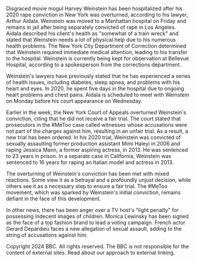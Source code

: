 Disgraced movie mogul Harvey Weinstein has been hospitalized after his 2020 rape conviction in New York was overturned, according to his lawyer, Arthur Aidala. Weinstein was moved to a Manhattan hospital on Friday and remains in jail after being separately convicted of rape in Los Angeles. Aidala described his client's health as "somewhat of a train wreck" and stated that Weinstein needs a lot of physical help due to his numerous health problems. The New York City Department of Correction determined that Weinstein required immediate medical attention, leading to his transfer to the hospital. Weinstein is currently being kept for observation at Bellevue Hospital, according to a spokesperson from the corrections department.

Weinstein's lawyers have previously stated that he has experienced a series of health issues, including diabetes, sleep apnea, and problems with his heart and eyes. In 2020, he spent five days in the hospital due to ongoing heart problems and chest pains. Aidala is scheduled to meet with Weinstein on Monday before his court appearance on Wednesday.

Earlier in the week, the New York Court of Appeals overturned Weinstein's conviction, citing that he did not receive a fair trial. The court stated that prosecutors in the #MeToo case called witnesses whose accusations were not part of the charges against him, resulting in an unfair trial. As a result, a new trial has been ordered. In his 2020 trial, Weinstein was convicted of sexually assaulting former production assistant Mimi Haleyi in 2006 and raping Jessica Mann, a former aspiring actress, in 2013. He was sentenced to 23 years in prison. In a separate case in California, Weinstein was sentenced to 16 years for raping an Italian model and actress in 2013.

The overturning of Weinstein's conviction has been met with mixed reactions. Some view it as a betrayal and a profoundly unjust decision, while others see it as a necessary step to ensure a fair trial. The #MeToo movement, which was sparked by Weinstein's initial conviction, remains defiant in the face of this development.

In other news, there has been anger over a TV host's "light penalty" for possessing indecent images of children. Monica Lewinsky has been signed as the face of a top fashion brand to lead a voting campaign. French actor Gerard Depardieu faces a new allegation of sexual assault, adding to the string of accusations against him.

Copyright 2024 BBC. All rights reserved. The BBC is not responsible for the content of external sites. Read about our approach to external linking.